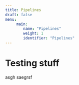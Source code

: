 ```yaml
---
title: Pipelines
draft: false
menu:
     main:
        name: "Pipelines"
        weight: 1
        identifier: "Pipelines"
---
```



# Testing stuff

asgh
saegrsf
